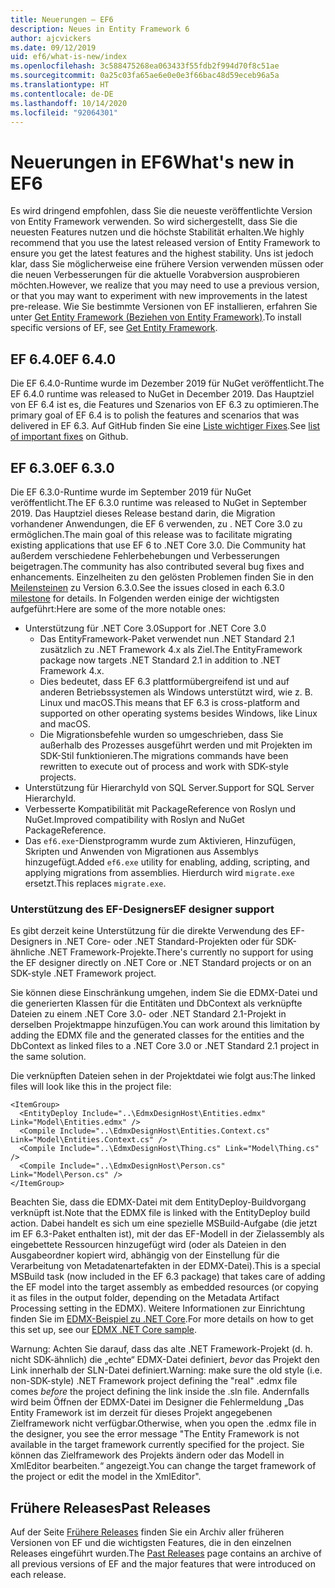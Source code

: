 ```yaml
---
title: Neuerungen – EF6
description: Neues in Entity Framework 6
author: ajcvickers
ms.date: 09/12/2019
uid: ef6/what-is-new/index
ms.openlocfilehash: 3c588475268ea063433f55fdb2f994d70f8c51ae
ms.sourcegitcommit: 0a25c03fa65ae6e0e0e3f66bac48d59eceb96a5a
ms.translationtype: HT
ms.contentlocale: de-DE
ms.lasthandoff: 10/14/2020
ms.locfileid: "92064301"
---
```

# <a name="whats-new-in-ef6"></a><span data-ttu-id="81f6a-103">Neuerungen in EF6</span><span class="sxs-lookup"><span data-stu-id="81f6a-103">What's new in EF6</span></span>

<span data-ttu-id="81f6a-104">Es wird dringend empfohlen, dass Sie die neueste veröffentlichte Version von Entity Framework verwenden. So wird sichergestellt, dass Sie die neuesten Features nutzen und die höchste Stabilität erhalten.</span><span class="sxs-lookup"><span data-stu-id="81f6a-104">We highly recommend that you use the latest released version of Entity Framework to ensure you get the latest features and the highest stability.</span></span>
<span data-ttu-id="81f6a-105">Uns ist jedoch klar, dass Sie möglicherweise eine frühere Version verwenden müssen oder die neuen Verbesserungen für die aktuelle Vorabversion ausprobieren möchten.</span><span class="sxs-lookup"><span data-stu-id="81f6a-105">However, we realize that you may need to use a previous version, or that you may want to experiment with new improvements in the latest pre-release.</span></span>
<span data-ttu-id="81f6a-106">Wie Sie bestimmte Versionen von EF installieren, erfahren Sie unter [Get Entity Framework (Beziehen von Entity Framework)](xref:ef6/fundamentals/install).</span><span class="sxs-lookup"><span data-stu-id="81f6a-106">To install specific versions of EF, see [Get Entity Framework](xref:ef6/fundamentals/install).</span></span>

## <a name="ef-640"></a><span data-ttu-id="81f6a-107">EF 6.4.0</span><span class="sxs-lookup"><span data-stu-id="81f6a-107">EF 6.4.0</span></span>

<span data-ttu-id="81f6a-108">Die EF 6.4.0-Runtime wurde im Dezember 2019 für NuGet veröffentlicht.</span><span class="sxs-lookup"><span data-stu-id="81f6a-108">The EF 6.4.0 runtime was released to NuGet in December  2019.</span></span> <span data-ttu-id="81f6a-109">Das Hauptziel von EF 6.4 ist es, die Features und Szenarios von EF 6.3 zu optimieren.</span><span class="sxs-lookup"><span data-stu-id="81f6a-109">The primary goal of EF 6.4 is to polish the features and scenarios that was delivered in EF 6.3.</span></span> <span data-ttu-id="81f6a-110">Auf GitHub finden Sie eine [Liste wichtiger Fixes](https://github.com/dotnet/ef6/milestone/14?closed=1).</span><span class="sxs-lookup"><span data-stu-id="81f6a-110">See [list of important fixes](https://github.com/dotnet/ef6/milestone/14?closed=1) on Github.</span></span>

## <a name="ef-630"></a><span data-ttu-id="81f6a-111">EF 6.3.0</span><span class="sxs-lookup"><span data-stu-id="81f6a-111">EF 6.3.0</span></span>

<span data-ttu-id="81f6a-112">Die EF 6.3.0-Runtime wurde im September 2019 für NuGet veröffentlicht.</span><span class="sxs-lookup"><span data-stu-id="81f6a-112">The EF 6.3.0 runtime was released to NuGet in September 2019.</span></span> <span data-ttu-id="81f6a-113">Das Hauptziel dieses Release bestand darin, die Migration vorhandener Anwendungen, die EF 6 verwenden, zu . NET Core 3.0 zu ermöglichen.</span><span class="sxs-lookup"><span data-stu-id="81f6a-113">The main goal of this release was to facilitate migrating existing applications that use EF 6 to .NET Core 3.0.</span></span> <span data-ttu-id="81f6a-114">Die Community hat außerdem verschiedene Fehlerbehebungen und Verbesserungen beigetragen.</span><span class="sxs-lookup"><span data-stu-id="81f6a-114">The community has also contributed several bug fixes and enhancements.</span></span> <span data-ttu-id="81f6a-115">Einzelheiten zu den gelösten Problemen finden Sie in den [Meilensteinen](https://github.com/aspnet/EntityFramework6/milestones?state=closed) zu Version 6.3.0.</span><span class="sxs-lookup"><span data-stu-id="81f6a-115">See the issues closed in each 6.3.0 [milestone](https://github.com/aspnet/EntityFramework6/milestones?state=closed) for details.</span></span> <span data-ttu-id="81f6a-116">In Folgenden werden einige der wichtigsten aufgeführt:</span><span class="sxs-lookup"><span data-stu-id="81f6a-116">Here are some of the more notable ones:</span></span>

- <span data-ttu-id="81f6a-117">Unterstützung für .NET Core 3.0</span><span class="sxs-lookup"><span data-stu-id="81f6a-117">Support for .NET Core 3.0</span></span>
  - <span data-ttu-id="81f6a-118">Das EntityFramework-Paket verwendet nun .NET Standard 2.1 zusätzlich zu .NET Framework 4.x als Ziel.</span><span class="sxs-lookup"><span data-stu-id="81f6a-118">The EntityFramework package now targets .NET Standard 2.1 in addition to .NET Framework 4.x.</span></span>
  - <span data-ttu-id="81f6a-119">Dies bedeutet, dass EF 6.3 plattformübergreifend ist und auf anderen Betriebssystemen als Windows unterstützt wird, wie z. B. Linux und macOS.</span><span class="sxs-lookup"><span data-stu-id="81f6a-119">This means that EF 6.3 is cross-platform and supported on other operating systems besides Windows, like Linux and macOS.</span></span>
  - <span data-ttu-id="81f6a-120">Die Migrationsbefehle wurden so umgeschrieben, dass Sie außerhalb des Prozesses ausgeführt werden und mit Projekten im SDK-Stil funktionieren.</span><span class="sxs-lookup"><span data-stu-id="81f6a-120">The migrations commands have been rewritten to execute out of process and work with SDK-style projects.</span></span>
- <span data-ttu-id="81f6a-121">Unterstützung für HierarchyId von SQL Server.</span><span class="sxs-lookup"><span data-stu-id="81f6a-121">Support for SQL Server HierarchyId.</span></span>
- <span data-ttu-id="81f6a-122">Verbesserte Kompatibilität mit PackageReference von Roslyn und NuGet.</span><span class="sxs-lookup"><span data-stu-id="81f6a-122">Improved compatibility with Roslyn and NuGet PackageReference.</span></span>
- <span data-ttu-id="81f6a-123">Das `ef6.exe`-Dienstprogramm wurde zum Aktivieren, Hinzufügen, Skripten und Anwenden von Migrationen aus Assemblys hinzugefügt.</span><span class="sxs-lookup"><span data-stu-id="81f6a-123">Added `ef6.exe` utility for enabling, adding, scripting, and applying migrations from assemblies.</span></span> <span data-ttu-id="81f6a-124">Hierdurch wird `migrate.exe` ersetzt.</span><span class="sxs-lookup"><span data-stu-id="81f6a-124">This replaces `migrate.exe`.</span></span>

### <a name="ef-designer-support"></a><span data-ttu-id="81f6a-125">Unterstützung des EF-Designers</span><span class="sxs-lookup"><span data-stu-id="81f6a-125">EF designer support</span></span>

<span data-ttu-id="81f6a-126">Es gibt derzeit keine Unterstützung für die direkte Verwendung des EF-Designers in .NET Core- oder .NET Standard-Projekten oder für SDK-ähnliche .NET Framework-Projekte.</span><span class="sxs-lookup"><span data-stu-id="81f6a-126">There's currently no support for using the EF designer directly on .NET Core or .NET Standard projects or on an SDK-style .NET Framework project.</span></span> 

<span data-ttu-id="81f6a-127">Sie können diese Einschränkung umgehen, indem Sie die EDMX-Datei und die generierten Klassen für die Entitäten und DbContext als verknüpfte Dateien zu einem .NET Core 3.0- oder .NET Standard 2.1-Projekt in derselben Projektmappe hinzufügen.</span><span class="sxs-lookup"><span data-stu-id="81f6a-127">You can work around this limitation by adding the EDMX file and the generated classes for the entities and the DbContext as linked files to a .NET Core 3.0 or .NET Standard 2.1 project in the same solution.</span></span>

<span data-ttu-id="81f6a-128">Die verknüpften Dateien sehen in der Projektdatei wie folgt aus:</span><span class="sxs-lookup"><span data-stu-id="81f6a-128">The linked files will look like this in the project file:</span></span>

``` csproj 
<ItemGroup>
  <EntityDeploy Include="..\EdmxDesignHost\Entities.edmx" Link="Model\Entities.edmx" />
  <Compile Include="..\EdmxDesignHost\Entities.Context.cs" Link="Model\Entities.Context.cs" />
  <Compile Include="..\EdmxDesignHost\Thing.cs" Link="Model\Thing.cs" />
  <Compile Include="..\EdmxDesignHost\Person.cs" Link="Model\Person.cs" />
</ItemGroup>
```

<span data-ttu-id="81f6a-129">Beachten Sie, dass die EDMX-Datei mit dem EntityDeploy-Buildvorgang verknüpft ist.</span><span class="sxs-lookup"><span data-stu-id="81f6a-129">Note that the EDMX file is linked with the EntityDeploy build action.</span></span> <span data-ttu-id="81f6a-130">Dabei handelt es sich um eine spezielle MSBuild-Aufgabe (die jetzt im EF 6.3-Paket enthalten ist), mit der das EF-Modell in der Zielassembly als eingebettete Ressourcen hinzugefügt wird (oder als Dateien in den Ausgabeordner kopiert wird, abhängig von der Einstellung für die Verarbeitung von Metadatenartefakten in der EDMX-Datei).</span><span class="sxs-lookup"><span data-stu-id="81f6a-130">This is a special MSBuild task (now included in the EF 6.3 package) that takes care of adding the EF model into the target assembly as embedded resources (or copying it as files in the output folder, depending on the Metadata Artifact Processing setting in the EDMX).</span></span> <span data-ttu-id="81f6a-131">Weitere Informationen zur Einrichtung finden Sie im [EDMX-Beispiel zu .NET Core](https://aka.ms/EdmxDotNetCoreSample).</span><span class="sxs-lookup"><span data-stu-id="81f6a-131">For more details on how to get this set up, see our [EDMX .NET Core sample](https://aka.ms/EdmxDotNetCoreSample).</span></span>

<span data-ttu-id="81f6a-132">Warnung: Achten Sie darauf, dass das alte .NET Framework-Projekt (d. h. nicht SDK-ähnlich) die „echte“ EDMX-Datei definiert, _bevor_ das Projekt den Link innerhalb der SLN-Datei definiert.</span><span class="sxs-lookup"><span data-stu-id="81f6a-132">Warning: make sure the old style (i.e. non-SDK-style) .NET Framework project defining the "real" .edmx file comes _before_ the project defining the link inside the .sln file.</span></span> <span data-ttu-id="81f6a-133">Andernfalls wird beim Öffnen der EDMX-Datei im Designer die Fehlermeldung „Das Entity Framework ist im derzeit für dieses Projekt angegebenen Zielframework nicht verfügbar.</span><span class="sxs-lookup"><span data-stu-id="81f6a-133">Otherwise, when you open the .edmx file in the designer, you see the error message "The Entity Framework is not available in the target framework currently specified for the project.</span></span> <span data-ttu-id="81f6a-134">Sie können das Zielframework des Projekts ändern oder das Modell in XmlEditor bearbeiten.“ angezeigt.</span><span class="sxs-lookup"><span data-stu-id="81f6a-134">You can change the target framework of the project or edit the model in the XmlEditor".</span></span>

## <a name="past-releases"></a><span data-ttu-id="81f6a-135">Frühere Releases</span><span class="sxs-lookup"><span data-stu-id="81f6a-135">Past Releases</span></span>

<span data-ttu-id="81f6a-136">Auf der Seite [Frühere Releases](xref:ef6/what-is-new/past-releases) finden Sie ein Archiv aller früheren Versionen von EF und die wichtigsten Features, die in den einzelnen Releases eingeführt wurden.</span><span class="sxs-lookup"><span data-stu-id="81f6a-136">The [Past Releases](xref:ef6/what-is-new/past-releases) page contains an archive of all previous versions of EF and the major features that were introduced on each release.</span></span>
